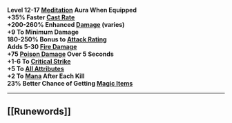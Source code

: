 **Level 12-17 [Meditation](https://diablo.fandom.com/wiki/Meditation "Meditation") Aura When Equipped  
+35% Faster [Cast Rate](https://diablo.fandom.com/wiki/Cast_Rate "Cast Rate")  
+200-260% Enhanced [Damage](https://diablo.fandom.com/wiki/Damage "Damage") (varies)  
+9 To Minimum Damage  
180-250% Bonus to [Attack Rating](https://diablo.fandom.com/wiki/Attack_Rating "Attack Rating")  
Adds 5-30 [Fire Damage](https://diablo.fandom.com/wiki/Fire_Damage "Fire Damage")  
+75 [Poison Damage](https://diablo.fandom.com/wiki/Poison_Damage "Poison Damage") Over 5 Seconds  
+1-6 To [Critical Strike](https://diablo.fandom.com/wiki/Critical_Strike "Critical Strike")  
+5 To [All Attributes](https://diablo.fandom.com/wiki/Character_Attributes "Character Attributes")  
+2 To [Mana](https://diablo.fandom.com/wiki/Mana "Mana") After Each Kill  
23% Better Chance of Getting [Magic Items](https://diablo.fandom.com/wiki/Magic_Items "Magic Items")**

---
## [[Runewords]]